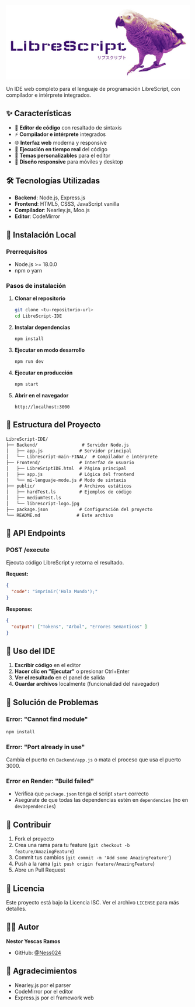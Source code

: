 ![LibreScript Logo](assets/librescript-logo.jpg)

Un IDE web completo para el lenguaje de programación LibreScript, con compilador e intérprete integrados.

## ✨ Características

- 🔧 **Editor de código** con resaltado de sintaxis
- ⚡ **Compilador e intérprete** integrados
- 🌐 **Interfaz web** moderna y responsive
- 📝 **Ejecución en tiempo real** del código
- 🎨 **Temas personalizables** para el editor
- 📱 **Diseño responsive** para móviles y desktop

## 🛠️ Tecnologías Utilizadas

- **Backend**: Node.js, Express.js
- **Frontend**: HTML5, CSS3, JavaScript vanilla
- **Compilador**: Nearley.js, Moo.js
- **Editor**: CodeMirror

## 🚀 Instalación Local

### Prerrequisitos
- Node.js >= 18.0.0
- npm o yarn

### Pasos de instalación

1. **Clonar el repositorio**
   ```bash
   git clone <tu-repositorio-url>
   cd LibreScript-IDE
   ```

2. **Instalar dependencias**
   ```bash
   npm install
   ```

3. **Ejecutar en modo desarrollo**
   ```bash
   npm run dev
   ```

4. **Ejecutar en producción**
   ```bash
   npm start
   ```

5. **Abrir en el navegador**
   ```
   http://localhost:3000
   ```

## 📁 Estructura del Proyecto

```
LibreScript-IDE/
├── Backend/                 # Servidor Node.js
│   ├── app.js              # Servidor principal
│   └── Librescript-main-FINAL/  # Compilador e intérprete
├── Frontend/               # Interfaz de usuario
│   ├── LibreSriptIDE.html  # Página principal
│   ├── app.js              # Lógica del frontend
│   └── mi-lenguaje-mode.js # Modo de sintaxis
├── public/                 # Archivos estáticos
│   ├── hardTest.ls         # Ejemplos de código
│   ├── mediumTest.ls
│   └── librescript-logo.jpg
├── package.json            # Configuración del proyecto
└── README.md              # Este archivo
```

## 🔧 API Endpoints

### POST /execute
Ejecuta código LibreScript y retorna el resultado.

**Request:**
```json
{
  "code": "imprimir('Hola Mundo');"
}
```

**Response:**
```json
{
  "output": ["Tokens", "Arbol", "Errores Semanticos" ]
}
```

## 🎯 Uso del IDE

1. **Escribir código** en el editor
2. **Hacer clic en "Ejecutar"** o presionar Ctrl+Enter
3. **Ver el resultado** en el panel de salida
4. **Guardar archivos** localmente (funcionalidad del navegador)

## 🐛 Solución de Problemas

### Error: "Cannot find module"
```bash
npm install
```

### Error: "Port already in use"
Cambia el puerto en `Backend/app.js` o mata el proceso que usa el puerto 3000.

### Error en Render: "Build failed"
- Verifica que `package.json` tenga el script `start` correcto
- Asegúrate de que todas las dependencias estén en `dependencies` (no en `devDependencies`)

## 🤝 Contribuir

1. Fork el proyecto
2. Crea una rama para tu feature (`git checkout -b feature/AmazingFeature`)
3. Commit tus cambios (`git commit -m 'Add some AmazingFeature'`)
4. Push a la rama (`git push origin feature/AmazingFeature`)
5. Abre un Pull Request

## 📄 Licencia

Este proyecto está bajo la Licencia ISC. Ver el archivo `LICENSE` para más detalles.

## 👨‍💻 Autor

**Nestor Yescas Ramos**
- GitHub: [@Ness024](https://github.com/Ness024)

## 🙏 Agradecimientos

- Nearley.js por el parser
- CodeMirror por el editor
- Express.js por el framework web
